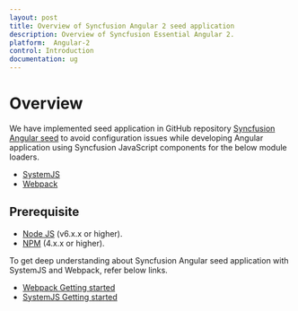 ```yaml
---
layout: post
title: Overview of Syncfusion Angular 2 seed application
description: Overview of Syncfusion Essential Angular 2.
platform:  Angular-2
control: Introduction
documentation: ug
---
```



# Overview

We have implemented seed application in GitHub repository [Syncfusion Angular seed](https://github.com/syncfusion/angular2-seeds) to avoid configuration issues while developing Angular application using Syncfusion JavaScript components for the below module loaders.

* [SystemJS](https://github.com/systemjs/systemjs)
* [Webpack](https://github.com/webpack/webpack)

## Prerequisite

* [Node JS](https://nodejs.org/en/) (v6.x.x or higher).  
* [NPM](http://blog.npmjs.org/post/85484771375/how-to-install-npm) (4.x.x or higher).

To get deep understanding about Syncfusion Angular seed application with SystemJS and Webpack, refer below links.

* [Webpack Getting started](/angular/GettingStarted/getting-started-webpack "Getting started with Webpack")
* [SystemJS Getting started](/angular/GettingStarted/getting-started-systemjs "Getting started with SystemJS")